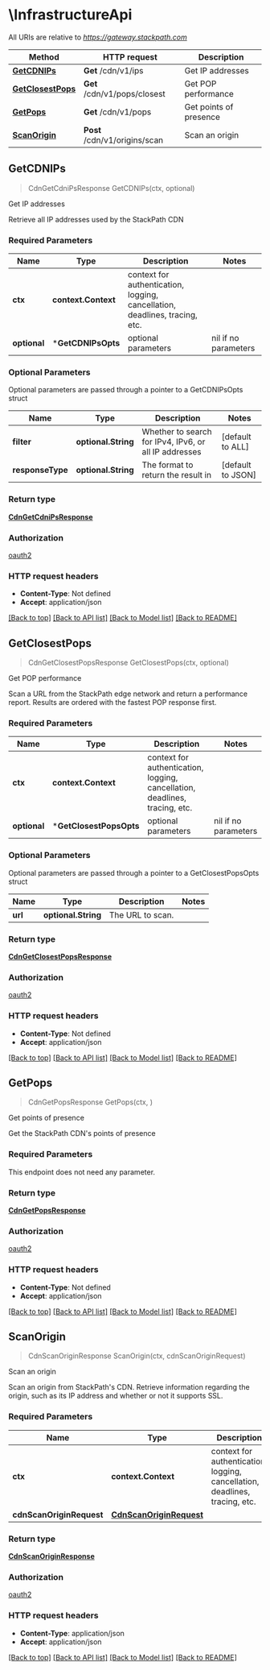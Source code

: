 # \InfrastructureApi

All URIs are relative to *https://gateway.stackpath.com*

Method | HTTP request | Description
------------- | ------------- | -------------
[**GetCDNIPs**](InfrastructureApi.md#GetCDNIPs) | **Get** /cdn/v1/ips | Get IP addresses
[**GetClosestPops**](InfrastructureApi.md#GetClosestPops) | **Get** /cdn/v1/pops/closest | Get POP performance
[**GetPops**](InfrastructureApi.md#GetPops) | **Get** /cdn/v1/pops | Get points of presence
[**ScanOrigin**](InfrastructureApi.md#ScanOrigin) | **Post** /cdn/v1/origins/scan | Scan an origin



## GetCDNIPs

> CdnGetCdniPsResponse GetCDNIPs(ctx, optional)

Get IP addresses

Retrieve all IP addresses used by the StackPath CDN

### Required Parameters


Name | Type | Description  | Notes
------------- | ------------- | ------------- | -------------
**ctx** | **context.Context** | context for authentication, logging, cancellation, deadlines, tracing, etc.
 **optional** | ***GetCDNIPsOpts** | optional parameters | nil if no parameters

### Optional Parameters

Optional parameters are passed through a pointer to a GetCDNIPsOpts struct


Name | Type | Description  | Notes
------------- | ------------- | ------------- | -------------
 **filter** | **optional.String**| Whether to search for IPv4, IPv6, or all IP addresses | [default to ALL]
 **responseType** | **optional.String**| The format to return the result in | [default to JSON]

### Return type

[**CdnGetCdniPsResponse**](cdnGetCDNIPsResponse.md)

### Authorization

[oauth2](../README.md#oauth2)

### HTTP request headers

- **Content-Type**: Not defined
- **Accept**: application/json

[[Back to top]](#) [[Back to API list]](../README.md#documentation-for-api-endpoints)
[[Back to Model list]](../README.md#documentation-for-models)
[[Back to README]](../README.md)


## GetClosestPops

> CdnGetClosestPopsResponse GetClosestPops(ctx, optional)

Get POP performance

Scan a URL from the StackPath edge network and return a performance report. Results are ordered with the fastest POP response first.

### Required Parameters


Name | Type | Description  | Notes
------------- | ------------- | ------------- | -------------
**ctx** | **context.Context** | context for authentication, logging, cancellation, deadlines, tracing, etc.
 **optional** | ***GetClosestPopsOpts** | optional parameters | nil if no parameters

### Optional Parameters

Optional parameters are passed through a pointer to a GetClosestPopsOpts struct


Name | Type | Description  | Notes
------------- | ------------- | ------------- | -------------
 **url** | **optional.String**| The URL to scan. | 

### Return type

[**CdnGetClosestPopsResponse**](cdnGetClosestPopsResponse.md)

### Authorization

[oauth2](../README.md#oauth2)

### HTTP request headers

- **Content-Type**: Not defined
- **Accept**: application/json

[[Back to top]](#) [[Back to API list]](../README.md#documentation-for-api-endpoints)
[[Back to Model list]](../README.md#documentation-for-models)
[[Back to README]](../README.md)


## GetPops

> CdnGetPopsResponse GetPops(ctx, )

Get points of presence

Get the StackPath CDN's points of presence

### Required Parameters

This endpoint does not need any parameter.

### Return type

[**CdnGetPopsResponse**](cdnGetPopsResponse.md)

### Authorization

[oauth2](../README.md#oauth2)

### HTTP request headers

- **Content-Type**: Not defined
- **Accept**: application/json

[[Back to top]](#) [[Back to API list]](../README.md#documentation-for-api-endpoints)
[[Back to Model list]](../README.md#documentation-for-models)
[[Back to README]](../README.md)


## ScanOrigin

> CdnScanOriginResponse ScanOrigin(ctx, cdnScanOriginRequest)

Scan an origin

Scan an origin from StackPath's CDN. Retrieve information regarding the origin, such as its IP address and whether or not it supports SSL.

### Required Parameters


Name | Type | Description  | Notes
------------- | ------------- | ------------- | -------------
**ctx** | **context.Context** | context for authentication, logging, cancellation, deadlines, tracing, etc.
**cdnScanOriginRequest** | [**CdnScanOriginRequest**](CdnScanOriginRequest.md)|  | 

### Return type

[**CdnScanOriginResponse**](cdnScanOriginResponse.md)

### Authorization

[oauth2](../README.md#oauth2)

### HTTP request headers

- **Content-Type**: application/json
- **Accept**: application/json

[[Back to top]](#) [[Back to API list]](../README.md#documentation-for-api-endpoints)
[[Back to Model list]](../README.md#documentation-for-models)
[[Back to README]](../README.md)


